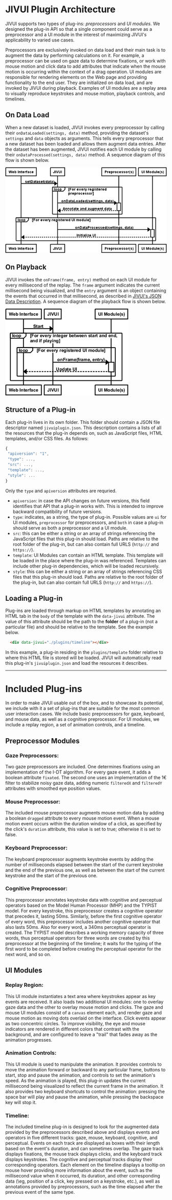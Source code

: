 # JIVUI Plugin Architecture

JIVUI supports two types of plug-ins: *preprocessors* and *UI modules*. We designed the plug-in API so that a single component could serve as a preprocessor and a UI module in the interest of maximizing JIVUI's applicability to varied use cases.

Preprocessors are exclusively invoked on data load and their main task is to augment the data by performing calculations on it. For example, a preprocessor can be used on gaze data to determine fixations, or work with mouse motion and click data to add attributes that indicate when the mouse motion is occurring within the context of a drag operation. UI modules are responsible for rendering elements on the Web page and providing functionality to the end user. They are initialized on data load, and are invoked by JIVUI during playback. Examples of UI modules are a replay area to visually reproduce keystrokes and mouse motion, playback controls, and timelines.

## On Data Load

 When a new dataset is loaded, JIVUI invokes every preprocessor by calling their `onDataLoaded(settings, data)` method, providing the dataset's `settings` and `data` objects as arguments. This tells every preprocessor that a new dataset has been loaded and allows them augment data entries. After the dataset has been augmented, JIVUI notifies each UI module by calling their `onDataProcessed(settings, data)` method. A sequence diagram of this flow is shown below.

 ![alt](images/DataLoadingPhase.png)

## On Playback

JIVUI invokes the `onFrame(frame, entry)` method on each UI module for every millisecond of the replay. The `frame` argument indicates the current millisecond being visualized, and the `entry` argument is an object containing the events that occurred in that millisecond, as described in [JIVUI's JSON Data Description](input_data_description.md). A sequence diagram of the playback flow is shown below.

![alt](images/PlaybackPhase.png)


## Structure of a Plug-in

Each plug-in lives in its own folder. This folder should contain a JSON file descriptor named `jivuiplugin.json`. This description contains a lists of all the resources that the plug-in depends on, such as JavaScript files, HTML templates, and/or CSS files. As follows:

```JavaScript
{
 "apiversion": "1",
 "type": ...,
 "src": ...,
 "template": ...,
 "style": ...
}
```

Only the `type` and `apiversion` attributes are requried.

  * `apiversion`: in case the API changes on future versions, this field identifies that API that a plug-in works with. This is intended to improve backward compatibility of future versions.
  * `type`: indicates, as a string, the type of plug-in. Possible values are `ui` for UI modules, `preprocessor` for preprocessors, and `both` in case a plug-in should serve as both a preprocessor and a UI module.
  * `src`: this can be either a string or an array of strings referencing the JavaScript files that this plug-in should load. Paths are relative to the root folder of the plug-in, but can also contain full URLS (`http://` and `https://`).
  * `template`: UI Modules can contain an HTML template. This template will be loaded in the place where the plug-in was referenced. Templates can include other plug-in dependencies, which will be loaded recursively.
  * `style`: this can be either a string or an array of strings referencing CSS files that this plug-in should load. Paths are relative to the root folder of the plug-in, but can also contain full URLS (`http://` and `https://`).


## Loading a Plug-in

Plug-ins are loaded through markup on HTML templates by annotating an HTML tab in the `body` of the template with the `data-jivui` attribute. The value of this attribute should be the path to the **folder** of a plug-in (not a particular file) and should be relative to the template. See the example below.

```html
  <div data-jivui="./plugins/timeline"></div>
```

In this example, a plug-in residing in the `plugins/template` folder relative to where this HTML file is stored will be loaded. JIVUI will automatically read this plug-in's `jivuiplugin.json` and load the resources it describes.

---

# Included Plug-ins

In order to make JIVUI usable out of the box, and to showcase its potential, we include with it a set of plug-ins that are suitable for the most common user interaction cases. We include basic preprocessors for gaze, keyboard, and mouse data, as well as a cognitive preprocessor. For UI modules, we include a replay region, a set of animation controls, and a timeline.


## Preprocessor Modules

### Gaze Preprocessors:  
 Two gaze preprocessors are included. One determines fixations using an implementation of the I-DT algorithm. For every gaze event, it adds a boolean attribute `fixated`. The second one uses an implementation of the 1€ filter to stabilize noisy gaze data, adding numeric `filteredX` and `filteredY` attributes with smoothed eye position values.

### Mouse Preprocessor:  
 The included mouse preprocessor augments mouse motion data by adding a boolean `dragged` attribute to every mouse motion event. When a mouse motion event occurs within the duration window of a click, as specified by the click's `duration` attribute, this value is set to true; otherwise it is set to false.

### Keyboard Preprocessor:  
 The keyboard preprocessor augments keystroke events by adding the number of milliseconds elapsed between the start of the current keystroke and the end of the previous one, as well as between the start of the current keystroke and the start of the previous one.

### Cognitive Preprocessor:  
 This preprocessor annotates keystroke data with cognitive and perceptual operators based on the Model Human Processor (MHP) and the TYPIST model. For every keystroke, this preprocessor creates a cognitive operator that precedes it, lasting 50ms. Similarly, before the first cognitive operator of every word, this preprocessor includes another cognitive operator that also lasts 50ms. Also for every word, a 340ms perceptual operator is created. The TYPIST model describes a working memory capacity of three words, thus perceptual operators for three words are created by this preprocessor at the beginning of the timeline; it waits for the typing of the first word to be completed before creating the perceptual operator for the next word, and so on.

## UI Modules

### Replay Region:  
 This UI module instantiates a text area where keystrokes appear as key events are received. It also loads two additional UI modules: one to overlay gaze data and the other to overlay mouse motion and clicks. The gaze and mouse UI modules consist of a `canvas` element each, and render gaze and mouse motion as moving dots overlaid on the interface. Click events appear as two concentric circles. To improve visibility, the eye and mouse indicators are rendered in different colors that contrast with the background, and are configured to leave a "trail" that fades away as the animation progresses.

### Animation Controls:  
This UI module is used to manipulate the animation. It provides controls to move the animation forward or backward to any particular frame, buttons to start, stop and pause the animation, and controls to set the animation's speed. As the animation is played, this plug-in updates the current millisecond being visualized to reflect the current frame in the animation. It also provides two keyboard shortcuts to control the animation: pressing the space bar will play and pause the animation, while pressing the backspace key will stop it.

### Timeline:  
 The included timeline plug-in is designed to look for the augmented data provided by the preprocessors described above and displays events and operators in five different tracks: gaze, mouse, keyboard, cognitive, and perceptual. Events on each track are displayed as boxes with their length based on the event's duration, and can sometimes overlap. The gaze track displays fixations, the mouse track displays clicks, and the keyboard track displays keystrokes. The cognitive and perceptual tracks display their corresponding operators. Each element on the timeline displays a tooltip on mouse hover providing more information about the event, such as the millisecond value when it occurred, its duration, and other corresponding data (\eg, position of a click, key pressed on a keystroke, etc.), as well as annotations provided by preprocessors, such as the time elapsed after the previous event of the same type.

